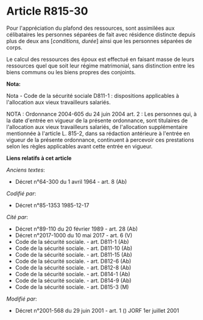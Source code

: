 # Article R815-30

Pour l'appréciation du plafond des ressources, sont assimilées aux célibataires les personnes séparées de fait avec résidence
distincte depuis plus de deux ans [*conditions, durée*] ainsi que les personnes séparées de corps. 

Le calcul des ressources des époux est effectué en faisant masse de leurs ressources quel que soit leur régime matrimonial,
sans distinction entre les biens communs ou les biens propres des conjoints.

**Nota:**

Nota - Code de la sécurité sociale D811-1 : dispositions applicables à l'allocation aux vieux travailleurs salariés.

NOTA : Ordonnance 2004-605 du 24 juin 2004 art. 2 : Les personnes qui, à la date d'entrée en vigueur de la présente
ordonnance, sont titulaires de l'allocation aux vieux travailleurs salariés, de l'allocation supplémentaire mentionnée à
l'article L. 815-2, dans sa rédaction antérieure à l'entrée en vigueur de la présente ordonnance, continuent à percevoir ces
prestations selon les règles applicables avant cette entrée en vigueur.

**Liens relatifs à cet article**

_Anciens textes_:

  - Décret n°64-300 du 1 avril 1964 - art. 8 (Ab)

_Codifié par_:

  - Décret n°85-1353 1985-12-17

_Cité par_:

  - Décret n°89-110 du 20 février 1989 - art. 28 (Ab)
  - Décret n°2017-1000 du 10 mai 2017 - art. 6 (V)
  - Code de la sécurité sociale. - art. D811-1 (Ab)
  - Code de la sécurité sociale. - art. D811-10 (Ab)
  - Code de la sécurité sociale. - art. D811-15 (Ab)
  - Code de la sécurité sociale. - art. D812-6 (Ab)
  - Code de la sécurité sociale. - art. D812-8 (Ab)
  - Code de la sécurité sociale. - art. D814-1 (Ab)
  - Code de la sécurité sociale. - art. D814-9 (Ab)
  - Code de la sécurité sociale. - art. D815-3 (M)

_Modifié par_:

  - Décret n°2001-568 du 29 juin 2001 - art. 1 () JORF 1er juillet 2001
